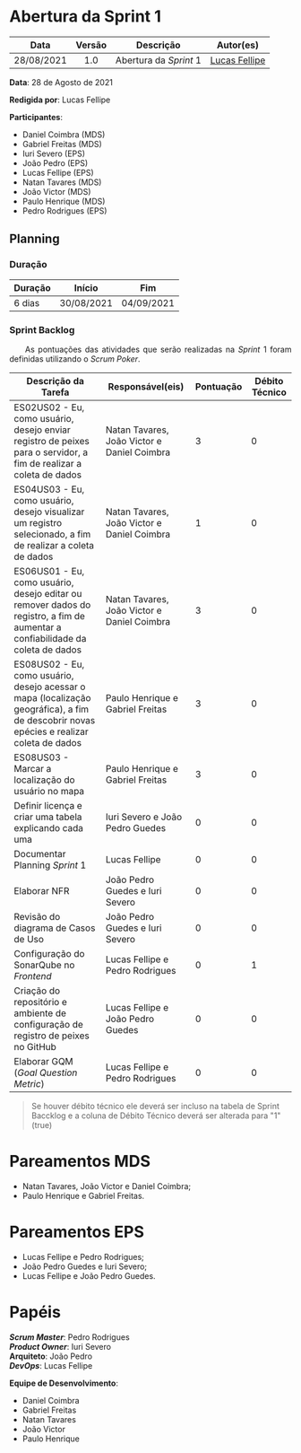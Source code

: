 # Abertura da Sprint 1

|    Data    | Versão |         Descrição         |           Autor(es)           |
| :--------: | :----: | :-----------------------: | :---------------------------: |
| 28/08/2021 |  1.0   | Abertura da *Sprint* 1 | [Lucas Fellipe](https://github.com/lucasfcm9) |

**Data**: 28 de Agosto de 2021

**Redigida por**: Lucas Fellipe

**Participantes**: 
* Daniel Coimbra (MDS)
* Gabriel Freitas (MDS)
* Iuri Severo (EPS)
* João Pedro (EPS)
* Lucas Fellipe (EPS)
* Natan Tavares (MDS)
* João Victor (MDS)
* Paulo Henrique (MDS)
* Pedro Rodrigues (EPS)

## Planning

### Duração

| Duração |   Início   |     Fim    |
| ------- | ---------- | ---------- |
| 6 dias  | 30/08/2021 | 04/09/2021 |

### Sprint Backlog

<p align="justify"> &emsp;&emsp;As pontuações das atividades que serão realizadas na <i>Sprint</i> 1 foram definidas utilizando o <i>Scrum Poker</i>.</p>

| Descrição da Tarefa | Responsável(eis) | Pontuação | Débito Técnico |
| ------------------- | ---------------- | --------- | -------------- |
| ES02US02 - Eu, como usuário, desejo enviar registro de peixes para o servidor, a fim de realizar a coleta de dados  | Natan Tavares, João Victor e Daniel Coimbra | 3 | 0 |
| ES04US03 - Eu, como usuário, desejo visualizar um registro selecionado, a fim de realizar a coleta de dados | Natan Tavares, João Victor e Daniel Coimbra | 1 | 0 |
| ES06US01 - Eu, como usuário, desejo editar ou remover dados do registro, a fim de aumentar a confiabilidade da coleta de dados | Natan Tavares, João Victor e Daniel Coimbra | 3 | 0 |
| ES08US02 - Eu, como usuário, desejo acessar o mapa (localização geográfica), a fim de descobrir novas epécies e realizar coleta de dados | Paulo Henrique e Gabriel Freitas | 3 | 0 |
| ES08US03 - Marcar a localização do usuário no mapa | Paulo Henrique e Gabriel Freitas | 3 | 0 |
| Definir licença e criar uma tabela explicando cada uma | Iuri Severo e João Pedro Guedes | 0 | 0 |
| Documentar Planning *Sprint* 1 | Lucas Fellipe | 0 | 0 |
| Elaborar NFR | João Pedro Guedes e Iuri Severo | 0 | 0 |
| Revisão do diagrama de Casos de Uso | João Pedro Guedes e Iuri Severo | 0 | 0 |
| Configuração do SonarQube no *Frontend* | Lucas Fellipe e Pedro Rodrigues | 0 | 1 |
| Criação do repositório e ambiente de configuração de registro de peixes no GitHub | Lucas Fellipe e João Pedro Guedes | 0 | 0 |
| Elaborar GQM (*Goal Question Metric*) | Lucas Fellipe e Pedro Rodrigues | 0 | 0 |

> Se houver débito técnico ele deverá ser incluso na tabela de Sprint Baccklog e a coluna de Débito Técnico deverá ser alterada para "1" (true)

# Pareamentos MDS
* Natan Tavares, João Victor e Daniel Coimbra;
* Paulo Henrique e Gabriel Freitas.

# Pareamentos EPS
* Lucas Fellipe e Pedro Rodrigues;
* João Pedro Guedes e Iuri Severo;
* Lucas Fellipe e João Pedro Guedes.

# Papéis
***Scrum Master***: Pedro Rodrigues<br>
***Product Owner***: Iuri Severo<br>
**Arquiteto**: João Pedro<br>
***DevOps***: Lucas Fellipe<br>

**Equipe de Desenvolvimento**:
* Daniel Coimbra
* Gabriel Freitas
* Natan Tavares
* João Victor
* Paulo Henrique